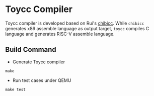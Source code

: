 # Toycc Compiler

Toycc compiler is developed based on Rui's [chibicc](https://github.com/rui314/chibicc). While `chibicc` generates x86 assemble language as output target, `toycc` compiles C language and generates RISC-V assemble language.

## Build Command

* Generate Toycc compiler

~~~
make
~~~

* Run test cases under QEMU

~~~
make test
~~~
